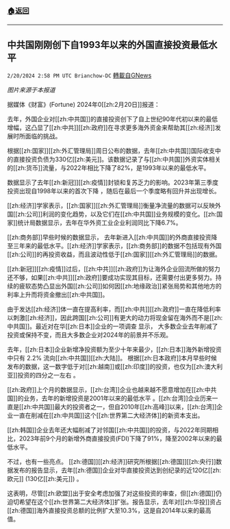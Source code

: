 ###  [:house:返回](README.md)
---


## 中共国刚刚创下自1993年以来的外国直接投资最低水平
`2/20/2024 2:58 PM UTC Brianchow-DC` [轉載自GNews](https://gnews.org/articles/2326082)

*图片来源于本报道*

据媒体《财富》(Fortune) 2024年0[[zh:2月20日]]报道：

去年，外国企业对[[zh:中共国]]的直接投资创下了自上世纪90年代初以来的最低增幅，这凸显了[[zh:中共]][[zh:政府]]在寻求更多海外资金来帮助其[[zh:经济]]发展时所面临的挑战。

根据[[zh:国家]][[zh:外汇管理局]]周日公布的数据，去年[[zh:中共国]]国际收支中的直接投资负债为330亿[[zh:美元]]。该数据记录了与[[zh:中共国]]外资实体相关的[[zh:货币]]流量，与2022年相比下降了82%，是1993年以来的最低水平。

数据显示了去年[[zh:新冠]][[zh:疫情]]封锁和复苏乏力的影响。2023年第三季度投资出现自1998年以来的首次下降  ，随后在最后一个季度略有回升并出现增长。

[[zh:经济]]学家表示，[[zh:国家]][[zh:外汇管理局]]衡量净流量的数据可以反映外国[[zh:公司]]利润的变化趋势，以及它们在[[zh:中共国]]业务规模的变化。[[zh:国家]]统计局数据显示，去年在华外资工业企业利润同比下降6.7%。

[[zh:商务部]]早些时候的数据显示， 去年新进入[[zh:中共国]]的外商直接投资降至三年来的最低水平。[[zh:经济]]学家表示，[[zh:商务部]]的数据不包括现有外国[[zh:公司]]的再投资收益，而且波动性低于[[zh:国家]][[zh:外汇管理局]]的数据。

[[zh:新冠]][[zh:疫情]]过后，[[zh:中共]][[zh:政府]]为让海外企业回流所做的努力还不够，如果[[zh:中共]][[zh:政府]]要成功实现其目标，还需要付出更多努力。持续的疲软态势凸显出外国[[zh:公司]]如何因[[zh:地缘政治]]紧张局势和其他地方的利率上升而将资金撤出[[zh:中共国]]。

由于发达[[zh:经济]]体一直在提高利率，而[[zh:中共]][[zh:政府]]一直在降低利率以刺激[[zh:经济]]，因此跨国[[zh:公司]]有更大的动力将现金留在海外而不是[[zh:中共国]]。最近对在华[[zh:日本]]企业的一项调查 显示， 大多数企业去年削减了投资或保持不变，而且大多数企业对2024年的前景并不乐观。

去年，[[zh:日本]]企业新增净投资额为至少十年来最少，[[zh:日本]]海外新增投资中只有 2.2% 流向[[zh:中共国]][[zh:大陆]]。 根据[[zh:日本政府]]本月早些时候发布的数据，这一数字低于对[[zh:越南]]或[[zh:印度]]的投资，也仅为[[zh:澳大利亚]]投资的四分之一左右 。

 [[zh:政府]]上个月的数据显示，[[zh:台湾]]企业也越来越不愿意增加在[[zh:中共国]]的业务，去年的新增投资是2001年以来的最低水平 。[[zh:台湾]]企业历来一直是[[zh:中共国]]最大的投资者之一，但自2010年[[zh:高峰]]以来，[[zh:台湾]]企业一直在削减在[[zh:中共国]]这个[[zh:世界第二大经济体]]的新资本支出。

[[zh:韩国]]企业去年还大幅削减了对邻国[[zh:中共国]]的投资，与2022年同期相比，2023年前9个月的新增外商直接投资(FDI)下降了91%，降至2002年以来的最低水平。

不过，也有一些亮点。 [[zh:德国]][[zh:经济]]研究所根据[[zh:德国]][[zh:央行]]数据发布的报告显示，去年[[zh:德国]]企业对华直接投资达到创纪录的近120亿[[zh:欧元]] (130亿[[zh:美元]]) 。

这表明，尽管[[zh:欧盟]]出于安全考虑加强了对这些投资的审查，但[[zh:德国]]仍迫切希望在这个[[zh:世界第二大经济体]]扩张。报告显示，去年对[[zh:华投]]资占[[zh:德国]]海外直接投资总额的比例扩大至10.3%，这是自2014年以来的最高值。
